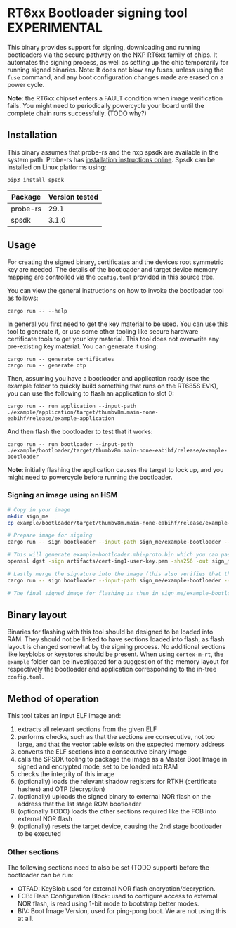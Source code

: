 # RT6xx Bootloader signing tool **EXPERIMENTAL**

This binary provides support for signing, downloading and running bootloaders via the secure pathway on the NXP RT6xx family of chips. It automates the signing process, as well as setting up the chip temporarily for running signed binaries. Note: It does not blow any fuses, unless using the `fuse` command, and any boot configuration changes made are erased on a power cycle.

**Note**: the RT6xx chipset enters a FAULT condition when image verification fails. You might need to periodically powercycle your board until the complete chain runs successfully. (TODO why?)

## Installation

This binary assumes that probe-rs and the nxp spsdk are available in the system path. Probe-rs has [installation instructions online](https://probe.rs/docs/getting-started/installation/). Spsdk can be installed on Linux platforms using:

```
pip3 install spsdk
```

| Package | Version tested |
| ------- | -------------- |
| probe-rs | 29.1 |
| spsdk | 3.1.0 |

## Usage

For creating the signed binary, certificates and the devices root symmetric key are needed. The details of the bootloader and target device memory mapping are controlled via the `config.toml` provided in this source tree.

You can view the general instructions on how to invoke the bootloader tool as follows:
```
cargo run -- --help
```

In general you first need to get the key material to be used. You can use this tool to generate it, or use some other tooling like secure hardware certificate tools to get your key material. This tool does not overwrite any pre-existing key material. You can generate it using:

```
cargo run -- generate certificates
cargo run -- generate otp
```

Then, assuming you have a bootloader and application ready (see the example folder to quickly build something that runs on the RT685S EVK), you can use the following to flash an application to slot 0:

```
cargo run -- run application --input-path ./example/application/target/thumbv8m.main-none-eabihf/release/example-application
```

And then flash the bootloader to test that it works:
```
cargo run -- run bootloader --input-path ./example/bootloader/target/thumbv8m.main-none-eabihf/release/example-bootloader
```

**Note**: initially flashing the application causes the target to lock up, and you might need to powercycle before
running the bootloader.

### Signing an image using an HSM

```bash
# Copy in your image
mkdir sign_me
cp example/bootloader/target/thumbv8m.main-none-eabihf/release/example-bootloader sign_me/

# Prepare image for signing
cargo run -- sign bootloader --input-path sign_me/example-bootloader --dont-sign

# This will generate example-bootloader.mbi-proto.bin which you can pass to your HSM
openssl dgst -sign artifacts/cert-img1-user-key.pem -sha256 -out sign_me/signature.bin -binary sign_me/example-bootloader.mbi-proto.bin

# Lastly merge the signature into the image (this also verifies that the signature is correct)
cargo run -- sign bootloader --input-path sign_me/example-bootloader --signature-path sign_me/signature.bin

# The final signed image for flashing is then in sign_me/example-bootloader.signed.bin
```

## Binary layout

Binaries for flashing with this tool should be designed to be loaded into RAM. They should not be linked to have sections loaded into flash, as flash layout is changed somewhat by the signing process. No additional sections like keyblobs or keystores should be present. When using `cortex-m-rt`, the `example` folder can be investigated for a suggestion of the memory layout for respectively the bootloader and application corresponding to the in-tree `config.toml`.

## Method of operation
This tool takes an input ELF image and:
1. extracts all relevant sections from the given ELF
2. performs checks, such as that the sections are consecutive, not too large, and that the vector table exists on the expected memory address
3. converts the ELF sections into a consecutive binary image
4. calls the SPSDK tooling to package the image as a Master Boot Image in signed and encrypted mode, set to be loaded into RAM
5. checks the integrity of this image
6. (optionally) loads the relevant shadow registers for RTKH (certificate hashes) and OTP (decryption)
7. (optionally) uploads the signed binary to external NOR flash on the address that the 1st stage ROM bootloader
8. (optionally TODO) loads the other sections required like the FCB into external NOR flash
9. (optionally) resets the target device, causing the 2nd stage bootloader to be executed

### Other sections
The following sections need to also be set (TODO support) before the bootloader can be run:
* OTFAD: KeyBlob used for external NOR flash encryption/decryption.
* FCB: Flash Configuration Block: used to configure access to external NOR flash, is read using 1-bit mode to bootstrap better modes.
* BIV: Boot Image Version, used for ping-pong boot. We are not using this at all.